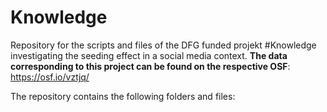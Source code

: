 # Knowledge

Repository for the scripts and files of the DFG funded projekt #Knowledge investigating the seeding effect in a social media context. **The data corresponding to this project can be found on the respective OSF**: https://osf.io/vztjq/ 


The repository contains the following folders and files:

